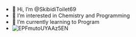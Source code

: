 - 👋 Hi, I’m @SkibidiToilet69
- 👀 I’m interested in Chemistry and Programming
- 🌱 I’m currently learning to Program
- ![EPFmutoUYAAz5EN](https://github.com/SkibidiToilet69/SkibidiToilet69/assets/139242198/dc0cbcc4-afe0-4a2e-8dc8-a8b3f45df7f3)


<!---
SkibidiToilet69/SkibidiToilet69 is a ✨ special ✨ repository because its `README.md` (this file) appears on your GitHub profile.
You can click the Preview link to take a look at your changes.
--->
